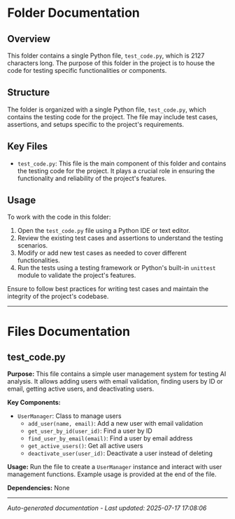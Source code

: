 # Folder Documentation

## Overview
This folder contains a single Python file, `test_code.py`, which is 2127 characters long. The purpose of this folder in the project is to house the code for testing specific functionalities or components.

## Structure
The folder is organized with a single Python file, `test_code.py`, which contains the testing code for the project. The file may include test cases, assertions, and setups specific to the project's requirements.

## Key Files
- `test_code.py`: This file is the main component of this folder and contains the testing code for the project. It plays a crucial role in ensuring the functionality and reliability of the project's features.

## Usage
To work with the code in this folder:
1. Open the `test_code.py` file using a Python IDE or text editor.
2. Review the existing test cases and assertions to understand the testing scenarios.
3. Modify or add new test cases as needed to cover different functionalities.
4. Run the tests using a testing framework or Python's built-in `unittest` module to validate the project's features.

Ensure to follow best practices for writing test cases and maintain the integrity of the project's codebase.

---

# Files Documentation

## test_code.py

**Purpose:** This file contains a simple user management system for testing AI analysis. It allows adding users with email validation, finding users by ID or email, getting active users, and deactivating users.

**Key Components:**
- `UserManager`: Class to manage users
  - `add_user(name, email)`: Add a new user with email validation
  - `get_user_by_id(user_id)`: Find a user by ID
  - `find_user_by_email(email)`: Find a user by email address
  - `get_active_users()`: Get all active users
  - `deactivate_user(user_id)`: Deactivate a user instead of deleting

**Usage:** Run the file to create a `UserManager` instance and interact with user management functions. Example usage is provided at the end of the file.

**Dependencies:** None

---
*Auto-generated documentation - Last updated: 2025-07-17 17:08:06*
